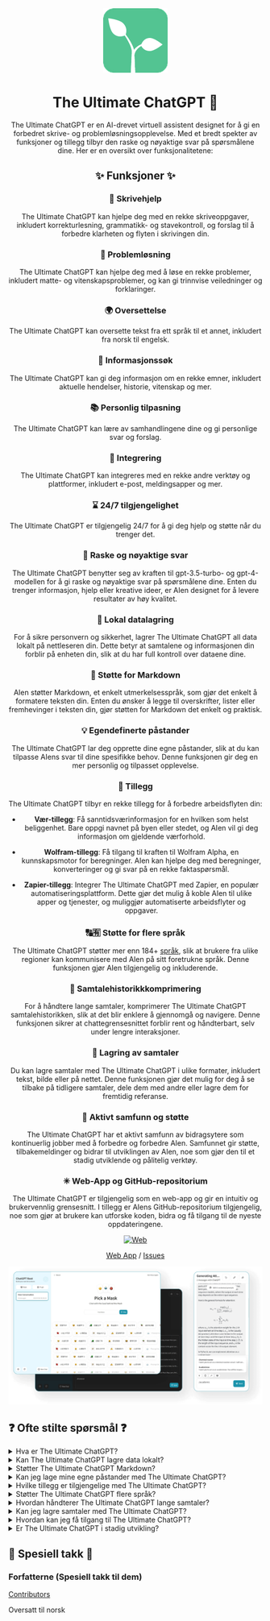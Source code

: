 <div align="center">
<img src="./docs/images/icon.png" alt="The Ultimate ChatGPT Icon"/>

<h1 align="center">The Ultimate ChatGPT 🌟</h1>

The Ultimate ChatGPT er en AI-drevet virtuell assistent designet for å gi en forbedret skrive- og problemløsningsopplevelse. Med et bredt spekter av funksjoner og tillegg tilbyr den raske og nøyaktige svar på spørsmålene dine. Her er en oversikt over funksjonalitetene:

## ✨ Funksjoner ✨

### 📝 Skrivehjelp
The Ultimate ChatGPT kan hjelpe deg med en rekke skriveoppgaver, inkludert korrekturlesning, grammatikk- og stavekontroll, og forslag til å forbedre klarheten og flyten i skrivingen din.

### 💭 Problemløsning
The Ultimate ChatGPT kan hjelpe deg med å løse en rekke problemer, inkludert matte- og vitenskapsproblemer, og kan gi trinnvise veiledninger og forklaringer.

### 🌍 Oversettelse
The Ultimate ChatGPT kan oversette tekst fra ett språk til et annet, inkludert fra norsk til engelsk.

### 📑 Informasjonssøk
The Ultimate ChatGPT kan gi deg informasjon om en rekke emner, inkludert aktuelle hendelser, historie, vitenskap og mer.

### 📚 Personlig tilpasning
The Ultimate ChatGPT kan lære av samhandlingene dine og gi personlige svar og forslag.

### 📎 Integrering
The Ultimate ChatGPT kan integreres med en rekke andre verktøy og plattformer, inkludert e-post, meldingsapper og mer.

### ⌛ 24/7 tilgjengelighet
The Ultimate ChatGPT er tilgjengelig 24/7 for å gi deg hjelp og støtte når du trenger det.

### 🚀 Raske og nøyaktige svar

The Ultimate ChatGPT benytter seg av kraften til gpt-3.5-turbo- og gpt-4-modellen for å gi raske og nøyaktige svar på spørsmålene dine. Enten du trenger informasjon, hjelp eller kreative ideer, er AIen designet for å levere resultater av høy kvalitet.

### 💾 Lokal datalagring

For å sikre personvern og sikkerhet, lagrer The Ultimate ChatGPT all data lokalt på nettleseren din. Dette betyr at samtalene og informasjonen din forblir på enheten din, slik at du har full kontroll over dataene dine.

### 🔢 Støtte for Markdown

AIen støtter Markdown, et enkelt utmerkelsesspråk, som gjør det enkelt å formatere teksten din. Enten du ønsker å legge til overskrifter, lister eller fremhevinger i teksten din, gjør støtten for Markdown det enkelt og praktisk.

### 💡 Egendefinerte påstander

The Ultimate ChatGPT lar deg opprette dine egne påstander, slik at du kan tilpasse AIens svar til dine spesifikke behov. Denne funksjonen gir deg en mer personlig og tilpasset opplevelse.

### 🔆 Tillegg

The Ultimate ChatGPT tilbyr en rekke tillegg for å forbedre arbeidsflyten din:

- **Vær-tillegg**: Få sanntidsværinformasjon for en hvilken som helst beliggenhet. Bare oppgi navnet på byen eller stedet, og AIen vil gi deg informasjon om gjeldende værforhold.

- **Wolfram-tillegg**: Få tilgang til kraften til Wolfram Alpha, en kunnskapsmotor for beregninger. AIen kan hjelpe deg med beregninger, konverteringer og gi svar på en rekke faktaspørsmål.

- **Zapier-tillegg**: Integrer The Ultimate ChatGPT med Zapier, en populær automatiseringsplattform. Dette gjør det mulig å koble AIen til ulike apper og tjenester, og muliggjør automatiserte arbeidsflyter og oppgaver.

### 🔠🈶 Støtte for flere språk

The Ultimate ChatGPT støtter mer enn 184+ [språk](./SUPPORTED_LANGUAGES.md), slik at brukere fra ulike regioner kan kommunisere med AIen på sitt foretrukne språk. Denne funksjonen gjør AIen tilgjengelig og inkluderende.

### 💬 Samtalehistorikkkomprimering

For å håndtere lange samtaler, komprimerer The Ultimate ChatGPT samtalehistorikken, slik at det blir enklere å gjennomgå og navigere. Denne funksjonen sikrer at chattegrensesnittet forblir rent og håndterbart, selv under lengre interaksjoner.

### 📂 Lagring av samtaler

Du kan lagre samtaler med The Ultimate ChatGPT i ulike formater, inkludert tekst, bilde eller på nettet. Denne funksjonen gjør det mulig for deg å se tilbake på tidligere samtaler, dele dem med andre eller lagre dem for fremtidig referanse.

### 🔑 Aktivt samfunn og støtte

The Ultimate ChatGPT har et aktivt samfunn av bidragsytere som kontinuerlig jobber med å forbedre og forbedre AIen. Samfunnet gir støtte, tilbakemeldinger og bidrar til utviklingen av AIen, noe som gjør den til et stadig utviklende og pålitelig verktøy.

### ✳ Web-App og GitHub-repositorium

The Ultimate ChatGPT er tilgjengelig som en web-app og gir en intuitiv og brukervennlig grensesnitt. I tillegg er AIens GitHub-repositorium tilgjengelig, noe som gjør at brukere kan utforske koden, bidra og få tilgang til de nyeste oppdateringene.

[![Web][Web-image]][web-url]

[Web App](https://chatgpt.kiask.xyz/) / [Issues](https://github.com/ki-ask/The-Ultimate-ChatGPT/issues)

[web-url]: https://chatgpt.kiask.xyz
   
[download-url]: https://github.com/ki-ask/The-Ultimate-ChatGPT/releases

[Web-image]: https://img.shields.io/badge/Web-PWA-orange?logo=microsoftedge

![cover](./docs/images/cover.png)

</div>

## ❓ Ofte stilte spørsmål ❓

<details>
<summary>Hva er The Ultimate ChatGPT?</summary>
The Ultimate ChatGPT er en AI-drevet virtuell assistent som gir raske og nøyaktige svar på spørsmålene dine og tilbyr ulike funksjoner og tillegg for å forbedre skrivingen og problemløsningen din.
</details>

<details>
<summary>Kan The Ultimate ChatGPT lagre data lokalt?</summary>
Ja, The Ultimate ChatGPT kan lagre all data lokalt på nettleseren din, og sørger dermed for personvern og sikkerhet.
</details>

<details>
<summary>Støtter The Ultimate ChatGPT Markdown?</summary>
Ja, The Ultimate ChatGPT støtter Markdown, som gjør det mulig å formatere teksten din og lage rikt innhold.
</details>

<details>
<summary>Kan jeg lage mine egne påstander med The Ultimate ChatGPT?</summary>
Ja, du kan lage dine egne påstander og tilpasse samspillet med The Ultimate ChatGPT.
</details>

<details>
<summary>Hvilke tillegg er tilgjengelige med The Ultimate ChatGPT?</summary>
The Ultimate ChatGPT tilbyr tillegg som Vær, Wolfram og Zapier for å forenkle arbeidet ditt og tilby ekstra funksjonalitet.
</details>

<details>
<summary>Støtter The Ultimate ChatGPT flere språk?</summary>
Ja, The Ultimate ChatGPT har innebygde påstander på flere språk, slik at du kan kommunisere på ditt foretrukne språk.
</details>

<details>
<summary>Hvordan håndterer The Ultimate ChatGPT lange samtaler?</summary>
The Ultimate ChatGPT komprimerer samtalehistorikken for å håndtere lange samtaler effektivt og gi en sømløs opplevelse.
</details>

<details>
<summary>Kan jeg lagre samtaler med The Ultimate ChatGPT?</summary>
Ja, du kan lagre samtaler i tekst, bilde eller på nettet ved hjelp av KiAsk Share-funksjonen.
</details>

<details>
<summary>Hvordan kan jeg få tilgang til The Ultimate ChatGPT?</summary>
The Ultimate ChatGPT er tilgjengelig som en web-app, og du kan også få tilgang til GitHub-repositoriet for støtte og ekstra funksjoner.
</details>

<details>
<summary>Er The Ultimate ChatGPT i stadig utvikling?</summary>
Ja, The Ultimate ChatGPT utvikler seg stadig med oppdateringer og forbedringer, og har et aktivt samfunn av bidragsytere.
</details>

## 🎉 Spesiell takk 🎉

### Forfatterne (Spesiell takk til dem)

[Contributors](https://github.com/Yidadaa/ChatGPT-Next-Web/graphs/contributors)

Oversatt til norsk